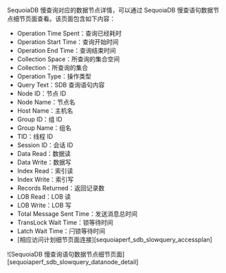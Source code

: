 [^_^]:
     目录名称：SequoiaDB慢查询对应的数据节点详情

SequoiaDB 慢查询对应的数据节点详情，可以通过 SequoiaDB 慢查语句数据节点细节页面查看。该页面包含如下内容：

- Operation Time Spent：查询已经耗时
- Operation Start Time：查询开始时间
- Operation End Time：查询结束时间
- Collection Space：所查询的集合空间
- Collection：所查询的集合
- Operation Type：操作类型
- Query Text：SDB 查询语句内容
- Node ID：节点 ID
- Node Name：节点名
- Host Name：主机名
- Group ID：组 ID
- Group Name：组名
- TID：线程 ID
- Session ID：会话 ID
- Data Read：数据读
- Data Write：数据写
- Index Read：索引读
- Index Write：索引写
- Records Returned：返回记录数
- LOB Read：LOB 读
- LOB Write：LOB 写
- Total Message Sent Time：发送消息总时间
- TransLock Wait Time：锁等待时间
- Latch Wait Time：闩锁等待时间
- [相应访问计划细节页面连接][sequoiaperf_sdb_slowquery_accessplan]

![SequoiaDB 慢查询语句数据节点细节页面][sequoiaperf_sdb_slowquery_datanode_detail]



[^_^]:
    本文使用的所有引用及链接
[sequoiaperf_sdb_slowquery_datanode_detail]: images/SequoiaPerf/Slowquery_Monitor/sequoiaperf_sdb_slowquery_datanode_detail.png
[sequoiaperf_sdb_slowquery_accessplan]: manual/SequoiaPerf/Slowquery_Monitor/sequoiaperf_sdb_slowquery_accessplan_page.md 


